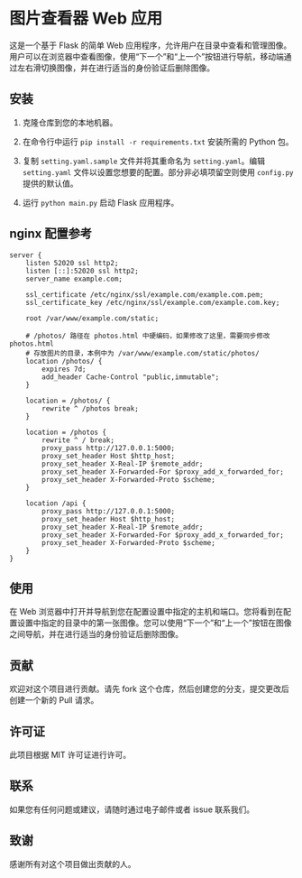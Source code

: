 # 图片查看器 Web 应用

这是一个基于 Flask 的简单 Web 应用程序，允许用户在目录中查看和管理图像。用户可以在浏览器中查看图像，使用“下一个”和“上一个”按钮进行导航，移动端通过左右滑切换图像，并在进行适当的身份验证后删除图像。

## 安装

1. 克隆仓库到您的本地机器。

2. 在命令行中运行 `pip install -r requirements.txt` 安装所需的 Python 包。

3. 复制 `setting.yaml.sample` 文件并将其重命名为 `setting.yaml`。编辑 `setting.yaml` 文件以设置您想要的配置。部分非必填项留空则使用 `config.py` 提供的默认值。

4. 运行 `python main.py` 启动 Flask 应用程序。

## nginx 配置参考

```
server {
    listen 52020 ssl http2;
    listen [::]:52020 ssl http2;
    server_name example.com;

    ssl_certificate /etc/nginx/ssl/example.com/example.com.pem;
    ssl_certificate_key /etc/nginx/ssl/example.com/example.com.key;

    root /var/www/example.com/static;

    # /photos/ 路径在 photos.html 中硬编码，如果修改了这里，需要同步修改 photos.html
    # 存放图片的目录，本例中为 /var/www/example.com/static/photos/
    location /photos/ {
        expires 7d;
        add_header Cache-Control "public,immutable";
    }

    location = /photos/ {
        rewrite ^ /photos break;
    }

    location = /photos {
        rewrite ^ / break;
        proxy_pass http://127.0.0.1:5000;
        proxy_set_header Host $http_host;
        proxy_set_header X-Real-IP $remote_addr;
        proxy_set_header X-Forwarded-For $proxy_add_x_forwarded_for;
        proxy_set_header X-Forwarded-Proto $scheme;
    }

    location /api {
        proxy_pass http://127.0.0.1:5000;
        proxy_set_header Host $http_host;
        proxy_set_header X-Real-IP $remote_addr;
        proxy_set_header X-Forwarded-For $proxy_add_x_forwarded_for;
        proxy_set_header X-Forwarded-Proto $scheme;
    }
}
```

## 使用

在 Web 浏览器中打开并导航到您在配置设置中指定的主机和端口。您将看到在配置设置中指定的目录中的第一张图像。您可以使用“下一个”和“上一个”按钮在图像之间导航，并在进行适当的身份验证后删除图像。

## 贡献

欢迎对这个项目进行贡献。请先 fork 这个仓库，然后创建您的分支，提交更改后创建一个新的 Pull 请求。

## 许可证

此项目根据 MIT 许可证进行许可。

## 联系

如果您有任何问题或建议，请随时通过电子邮件或者 issue 联系我们。

## 致谢

感谢所有对这个项目做出贡献的人。
